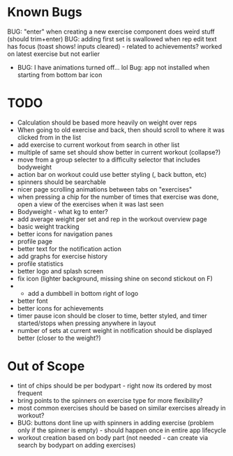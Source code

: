 # Known Bugs
BUG: "enter" when creating a new exercise component does weird stuff (should trim+enter)
BUG: adding first set is swallowed when rep edit text has focus (toast shows! inputs cleared) - related to achievements? worked on latest exercise but not earlier
- BUG: I have animations turned off... lol
Bug: app not installed when starting from bottom bar icon


# TODO
- Calculation should be based more heavily on weight over reps
- When going to old exercise and back, then should scroll to where it was clicked from in the list
- add exercise to current workout from search in other list
- multiple of same set should show better in current workout (collapse?)
- move from a group selecter to a difficulty selector that includes bodyweight
- action bar on workout could use better styling (, back button, etc)
- spinners should be searchable
- nicer page scrolling animations between tabs on "exercises"
- when pressing a chip for the number of times that exercise was done, open a view of the exercises when it was last seen
- Bodyweight - what kg to enter?
- add average weight per set and rep in the workout overview page
- basic weight tracking
- better icons for navigation panes
- profile page
- better text for the notification action
- add graphs for exercise history
- profile statistics
- better logo and splash screen
- fix icon (lighter background, missing shine on second stickout on F)
- - add a dumbbell in bottom right of logo
- better font
- better icons for achievements
- timer pause icon should be closer to time, better styled, and timer started/stops when pressing anywhere in layout
- number of sets at current weight in notification should be displayed better (closer to the weight?)


# Out of Scope
- tint of chips should be per bodypart - right now its ordered by most frequent
- bring points to the spinners on exercise type for more flexibility?
- most common exercises should be based on similar exercises already in workout?
- BUG: buttons dont line up with spinners in adding exercise (problem only if the spinner is empty) - should happen once in entire app lifecycle
- workout creation based on body part (not needed - can create via search by bodypart on adding exercises)